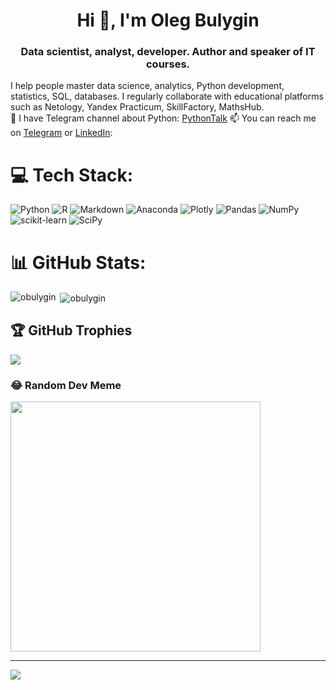 <h1 align="center">Hi 👋, I'm Oleg Bulygin</h1>
<h3 align="center">Data scientist, analyst, developer. Author and speaker of IT courses.</h3>

I help people master data science, analytics, Python development, statistics, SQL, databases. I regularly collaborate with educational platforms such as Netology, Yandex Practicum, SkillFactory, MathsHub.</br>
📝 I have Telegram channel about Python: [PythonTalk](https://t.me/pythontalk_ru)
📫 You can reach me on [Telegram](https://t.me/obulygin91) or [LinkedIn](https://www.linkedin.com/in/obulygin/): 


# 💻 Tech Stack:
![Python](https://img.shields.io/badge/python-3670A0?style=for-the-badge&logo=python&logoColor=ffdd54) ![R](https://img.shields.io/badge/r-%23276DC3.svg?style=for-the-badge&logo=r&logoColor=white) ![Markdown](https://img.shields.io/badge/markdown-%23000000.svg?style=for-the-badge&logo=markdown&logoColor=white) ![Anaconda](https://img.shields.io/badge/Anaconda-%2344A833.svg?style=for-the-badge&logo=anaconda&logoColor=white) ![Plotly](https://img.shields.io/badge/Plotly-%233F4F75.svg?style=for-the-badge&logo=plotly&logoColor=white) ![Pandas](https://img.shields.io/badge/pandas-%23150458.svg?style=for-the-badge&logo=pandas&logoColor=white) ![NumPy](https://img.shields.io/badge/numpy-%23013243.svg?style=for-the-badge&logo=numpy&logoColor=white) ![scikit-learn](https://img.shields.io/badge/scikit--learn-%23F7931E.svg?style=for-the-badge&logo=scikit-learn&logoColor=white) ![SciPy](https://img.shields.io/badge/SciPy-%230C55A5.svg?style=for-the-badge&logo=scipy&logoColor=%white)

# 📊 GitHub Stats:
<p><img align="left" src="https://github-readme-stats.vercel.app/api/top-langs?username=obulygin&include_all_commits=true&show_icons=true&locale=en&layout=compact" alt="obulygin" /></p>
<p>&nbsp;<img align="center" src="https://github-readme-stats.vercel.app/api?username=obulygin&include_all_commits=true&show_icons=true&locale=en" alt="obulygin" /></p>

## 🏆 GitHub Trophies
![](https://github-profile-trophy.vercel.app/?username=obulygin&theme=flat&no-frame=false&no-bg=false&margin-w=4)

### 😂 Random Dev Meme
<img src='https://randommeme-five.vercel.app/' style="height: 400px;"/>

---
[![](https://visitcount.itsvg.in/api?id=obulygin&icon=0&color=0)](https://visitcount.itsvg.in)

